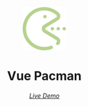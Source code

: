 <div align='center'>
<img wigth='100px' height='100px' src="./public/favicon.svg">
</div>

<h1 align='center'>
Vue Pacman
</h1>

<h6 align='center'>
<a href="#">Live Demo</a>
</h6>
